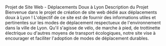Projet de Site Web - Déplacements Doux à Lyon
Description du Projet
Bienvenue dans le projet de création de site web dédié aux déplacements doux à Lyon ! L'objectif de ce site est de fournir des informations utiles et pertinentes sur les modes de déplacement respectueux de l'environnement dans la ville de Lyon. Qu'il s'agisse de vélo, de marche à pied, de trottinette électrique ou d'autres moyens de transport écologiques, notre site vise à encourager et faciliter l'adoption de modes de déplacement durables.
